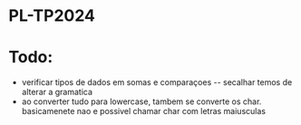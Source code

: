 # PL-TP2024


# Todo:
- verificar tipos de dados em somas e comparaçoes
-- secalhar temos de alterar a gramatica
- ao converter tudo para lowercase, tambem se converte os char. basicamenete nao e possivel chamar char com letras maiusculas